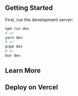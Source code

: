 ## Getting Started

First, run the development server:

```bash
npm run dev
# or
yarn dev
# or
pnpm dev
# or
bun dev
```

## Learn More

## Deploy on Vercel
